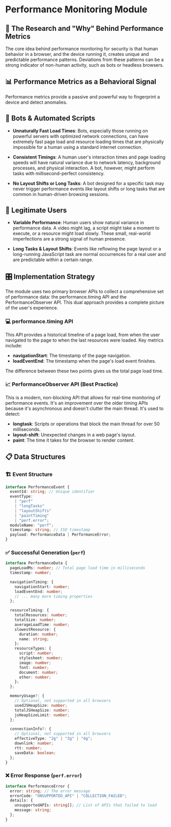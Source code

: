 # Performance Monitoring Module

## 🔬 The Research and "Why" Behind Performance Metrics

The core idea behind performance monitoring for security is that human behavior in a browser, and the device running it, creates unique and predictable performance patterns. Deviations from these patterns can be a strong indicator of non-human activity, such as bots or headless browsers.

## 📊 Performance Metrics as a Behavioral Signal

Performance metrics provide a passive and powerful way to fingerprint a device and detect anomalies.

## 🤖 Bots & Automated Scripts

- **Unnaturally Fast Load Times**: Bots, especially those running on powerful servers with optimized network connections, can have extremely fast page load and resource loading times that are physically impossible for a human using a standard internet connection.

- **Consistent Timings**: A human user's interaction times and page loading speeds will have natural variance due to network latency, background processes, and physical interaction. A bot, however, might perform tasks with millisecond-perfect consistency.

- **No Layout Shifts or Long Tasks**: A bot designed for a specific task may never trigger performance events like layout shifts or long tasks that are common in human-driven browsing sessions.

## 👤 Legitimate Users

- **Variable Performance**: Human users show natural variance in performance data. A video might lag, a script might take a moment to execute, or a resource might load slowly. These small, real-world imperfections are a strong signal of human presence.

- **Long Tasks & Layout Shifts**: Events like reflowing the page layout or a long-running JavaScript task are normal occurrences for a real user and are predictable within a certain range.

## 🎛️ Implementation Strategy

The module uses two primary browser APIs to collect a comprehensive set of performance data: the performance.timing API and the PerformanceObserver API. This dual approach provides a complete picture of the user's experience.

### 💻 performance.timing API

This API provides a historical timeline of a page load, from when the user navigated to the page to when the last resources were loaded. Key metrics include:

- **navigationStart**: The timestamp of the page navigation.
- **loadEventEnd**: The timestamp when the page's load event finishes.

The difference between these two points gives us the total page load time.

### 📈 PerformanceObserver API (Best Practice)

This is a modern, non-blocking API that allows for real-time monitoring of performance events. It's an improvement over the older timing APIs because it's asynchronous and doesn't clutter the main thread. It's used to detect:

- **longtask**: Scripts or operations that block the main thread for over 50 milliseconds.
- **layout-shift**: Unexpected changes in a web page's layout.
- **paint**: The time it takes for the browser to render content.

## 📋 Data Structures

### 🏗️ Event Structure

```typescript
interface PerformanceEvent {
  eventId: string; // Unique identifier
  eventType:
    | "perf"
    | "longTasks"
    | "layoutShifts"
    | "paintTiming"
    | "perf.error";
  moduleName: "perf";
  timestamp: string; // ISO timestamp
  payload: PerformanceData | PerformanceError;
}
```

### ✅ Successful Generation (`perf`)

```typescript
interface PerformanceData {
  pageLoadMs: number; // Total page load time in milliseconds
  timestamp: number;

  navigationTiming: {
    navigationStart: number;
    loadEventEnd: number;
    // ... many more timing properties
  };

  resourceTiming: {
    totalResources: number;
    totalSize: number;
    averageLoadTime: number;
    slowestResource: {
      duration: number;
      name: string;
    };
    resourceTypes: {
      script: number;
      stylesheet: number;
      image: number;
      font: number;
      document: number;
      other: number;
    };
  };

  memoryUsage?: {
    // Optional, not supported in all browsers
    usedJSHeapSize: number;
    totalJSHeapSize: number;
    jsHeapSizeLimit: number;
  };

  connectionInfo?: {
    // Optional, not supported in all browsers
    effectiveType: "2g" | "3g" | "4g";
    downlink: number;
    rtt: number;
    saveData: boolean;
  };
}
```

### ❌ Error Response (`perf.error`)

```typescript
interface PerformanceError {
  error: string; // The error message
  errorCode: "UNSUPPORTED_API" | "COLLECTION_FAILED";
  details: {
    unsupportedAPIs: string[]; // List of APIs that failed to load
    message: string;
  };
}
```
